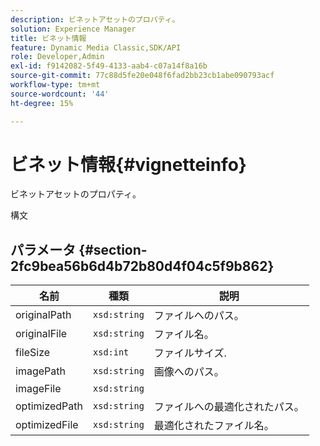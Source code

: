 ```yaml
---
description: ビネットアセットのプロパティ。
solution: Experience Manager
title: ビネット情報
feature: Dynamic Media Classic,SDK/API
role: Developer,Admin
exl-id: f9142082-5f49-4133-aab4-c07a14f8a16b
source-git-commit: 77c88d5fe20e048f6fad2bb23cb1abe090793acf
workflow-type: tm+mt
source-wordcount: '44'
ht-degree: 15%

---
```


# ビネット情報{#vignetteinfo}

ビネットアセットのプロパティ。

構文

## パラメータ {#section-2fc9bea56b6d4b72b80d4f04c5f9b862}

| 名前 | 種類 | 説明 |
|---|---|---|
| originalPath | `xsd:string` | ファイルへのパス。 |
| originalFile | `xsd:string` | ファイル名。 |
| fileSize | `xsd:int` | ファイルサイズ. |
| imagePath | `xsd:string` | 画像へのパス。 |
| imageFile | `xsd:string` |  |
| optimizedPath | `xsd:string` | ファイルへの最適化されたパス。 |
| optimizedFile | `xsd:string` | 最適化されたファイル名。 |
